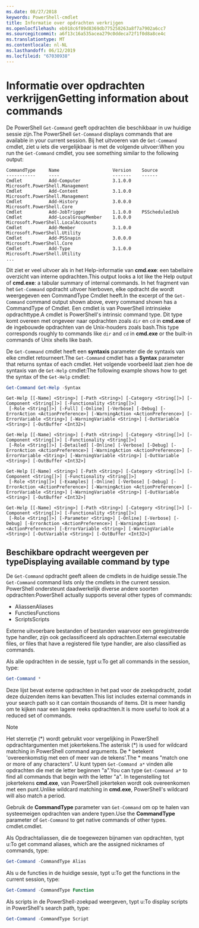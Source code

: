 ```yaml
---
ms.date: 08/27/2018
keywords: PowerShell-cmdlet
title: Informatie over opdrachten verkrijgen
ms.openlocfilehash: eb918c6f89d8369db775258263a8f7a7902a6cc7
ms.sourcegitcommit: a6f13c16a535acea279c0ddeca72f1f0d8a8ce4c
ms.translationtype: MT
ms.contentlocale: nl-NL
ms.lasthandoff: 06/12/2019
ms.locfileid: "67030938"
---
```

# <a name="getting-information-about-commands"></a><span data-ttu-id="f9621-103">Informatie over opdrachten verkrijgen</span><span class="sxs-lookup"><span data-stu-id="f9621-103">Getting information about commands</span></span>

<span data-ttu-id="f9621-104">De PowerShell `Get-Command` geeft opdrachten die beschikbaar in uw huidige sessie zijn.</span><span class="sxs-lookup"><span data-stu-id="f9621-104">The PowerShell `Get-Command` displays commands that are available in your current session.</span></span>
<span data-ttu-id="f9621-105">Bij het uitvoeren van de `Get-Command` cmdlet, ziet u iets die vergelijkbaar is met de volgende uitvoer:</span><span class="sxs-lookup"><span data-stu-id="f9621-105">When you run the `Get-Command` cmdlet, you see something similar to the following output:</span></span>

```output
CommandType     Name                    Version    Source
-----------     ----                    -------    ------
Cmdlet          Add-Computer            3.1.0.0    Microsoft.PowerShell.Management
Cmdlet          Add-Content             3.1.0.0    Microsoft.PowerShell.Management
Cmdlet          Add-History             3.0.0.0    Microsoft.PowerShell.Core
Cmdlet          Add-JobTrigger          1.1.0.0    PSScheduledJob
Cmdlet          Add-LocalGroupMember    1.0.0.0    Microsoft.PowerShell.LocalAccounts
Cmdlet          Add-Member              3.1.0.0    Microsoft.PowerShell.Utility
Cmdlet          Add-PSSnapin            3.0.0.0    Microsoft.PowerShell.Core
Cmdlet          Add-Type                3.1.0.0    Microsoft.PowerShell.Utility
...
```

<span data-ttu-id="f9621-106">Dit ziet er veel uitvoer als in het Help-informatie van **cmd.exe**: een tabellaire overzicht van interne opdrachten.</span><span class="sxs-lookup"><span data-stu-id="f9621-106">This output looks a lot like the Help output of **cmd.exe**: a tabular summary of internal commands.</span></span> <span data-ttu-id="f9621-107">In het fragment van het `Get-Command` opdracht uitvoer hierboven, elke opdracht die wordt weergegeven een CommandType Cmdlet heeft.</span><span class="sxs-lookup"><span data-stu-id="f9621-107">In the excerpt of the `Get-Command` command output shown above, every command shown has a CommandType of Cmdlet.</span></span> <span data-ttu-id="f9621-108">Een cmdlet is van PowerShell intrinsieke opdrachttype.</span><span class="sxs-lookup"><span data-stu-id="f9621-108">A cmdlet is PowerShell's intrinsic command type.</span></span> <span data-ttu-id="f9621-109">Dit type komt overeen met ongeveer naar opdrachten zoals `dir` en `cd` in **cmd.exe** of de ingebouwde opdrachten van de Unix-houders zoals bash.</span><span class="sxs-lookup"><span data-stu-id="f9621-109">This type corresponds roughly to commands like `dir` and `cd` in **cmd.exe** or the built-in commands of Unix shells like bash.</span></span>

<span data-ttu-id="f9621-110">De `Get-Command` cmdlet heeft een **syntaxis** parameter die de syntaxis van elke cmdlet retourneert.</span><span class="sxs-lookup"><span data-stu-id="f9621-110">The `Get-Command` cmdlet has a **Syntax** parameter that returns syntax of each cmdlet.</span></span> <span data-ttu-id="f9621-111">Het volgende voorbeeld laat zien hoe de syntaxis van de `Get-Help` cmdlet:</span><span class="sxs-lookup"><span data-stu-id="f9621-111">The following example shows how to get the syntax of the `Get-Help` cmdlet:</span></span>

```powershell
Get-Command Get-Help -Syntax
```

```output
Get-Help [[-Name] <String>] [-Path <String>] [-Category <String[]>] [-Component <String[]>] [-Functionality <String[]>]
 [-Role <String[]>] [-Full] [-Online] [-Verbose] [-Debug] [-ErrorAction <ActionPreference>] [-WarningAction <ActionPreference>] [-ErrorVariable <String>] [-WarningVariable <String>] [-OutVariable <String>] [-OutBuffer <Int32>]

Get-Help [[-Name] <String>] [-Path <String>] [-Category <String[]>] [-Component <String[]>] [-Functionality <String[]>]
 [-Role <String[]>] [-Detailed] [-Online] [-Verbose] [-Debug] [-ErrorAction <ActionPreference>] [-WarningAction <ActionPreference>] [-ErrorVariable <String>] [-WarningVariable <String>] [-OutVariable <String>] [-OutBuffer <Int32>]

Get-Help [[-Name] <String>] [-Path <String>] [-Category <String[]>] [-Component <String[]>] [-Functionality <String[]>]
 [-Role <String[]>] [-Examples] [-Online] [-Verbose] [-Debug] [-ErrorAction <ActionPreference>] [-WarningAction <ActionPreference>] [-ErrorVariable <String>] [-WarningVariable <String>] [-OutVariable <String>] [-OutBuffer <Int32>]

Get-Help [[-Name] <String>] [-Path <String>] [-Category <String[]>] [-Component <String[]>] [-Functionality <String[]>]
 [-Role <String[]>] [-Parameter <String>] [-Online] [-Verbose] [-Debug] [-ErrorAction <ActionPreference>] [-WarningAction <ActionPreference>] [-ErrorVariable <String>] [-WarningVariable <String>] [-OutVariable <String>] [-OutBuffer <Int32>]
```

## <a name="displaying-available-command-by-type"></a><span data-ttu-id="f9621-112">Beschikbare opdracht weergeven per type</span><span class="sxs-lookup"><span data-stu-id="f9621-112">Displaying available command by type</span></span>

<span data-ttu-id="f9621-113">De `Get-Command` opdracht geeft alleen de cmdlets in de huidige sessie.</span><span class="sxs-lookup"><span data-stu-id="f9621-113">The `Get-Command` command lists only the cmdlets in the current session.</span></span> <span data-ttu-id="f9621-114">PowerShell ondersteunt daadwerkelijk diverse andere soorten opdrachten:</span><span class="sxs-lookup"><span data-stu-id="f9621-114">PowerShell actually supports several other types of commands:</span></span>

- <span data-ttu-id="f9621-115">Aliassen</span><span class="sxs-lookup"><span data-stu-id="f9621-115">Aliases</span></span>
- <span data-ttu-id="f9621-116">Functies</span><span class="sxs-lookup"><span data-stu-id="f9621-116">Functions</span></span>
- <span data-ttu-id="f9621-117">Scripts</span><span class="sxs-lookup"><span data-stu-id="f9621-117">Scripts</span></span>

<span data-ttu-id="f9621-118">Externe uitvoerbare bestanden of bestanden waarvoor een geregistreerde type handler, zijn ook geclassificeerd als opdrachten.</span><span class="sxs-lookup"><span data-stu-id="f9621-118">External executable files, or files that have a registered file type handler, are also classified as commands.</span></span>

<span data-ttu-id="f9621-119">Als alle opdrachten in de sessie, typt u:</span><span class="sxs-lookup"><span data-stu-id="f9621-119">To get all commands in the session, type:</span></span>

```powershell
Get-Command *
```

<span data-ttu-id="f9621-120">Deze lijst bevat externe opdrachten in het pad voor de zoekopdracht, zodat deze duizenden items kan bevatten.</span><span class="sxs-lookup"><span data-stu-id="f9621-120">This list includes external commands in your search path so it can contain thousands of items.</span></span>
<span data-ttu-id="f9621-121">Dit is meer handig om te kijken naar een lagere reeks opdrachten.</span><span class="sxs-lookup"><span data-stu-id="f9621-121">It is more useful to look at a reduced set of commands.</span></span>

> [!NOTE]
> <span data-ttu-id="f9621-122">Het sterretje (\*) wordt gebruikt voor vergelijking in PowerShell opdrachtargumenten met jokertekens.</span><span class="sxs-lookup"><span data-stu-id="f9621-122">The asterisk (\*) is used for wildcard matching in PowerShell command arguments.</span></span> <span data-ttu-id="f9621-123">De \* betekent 'overeenkomstig met een of meer van de tekens'.</span><span class="sxs-lookup"><span data-stu-id="f9621-123">The \* means "match one or more of any characters".</span></span> <span data-ttu-id="f9621-124">U kunt typen `Get-Command a*` vinden alle opdrachten die met de letter beginnen "a".</span><span class="sxs-lookup"><span data-stu-id="f9621-124">You can type `Get-Command a*` to find all commands that begin with the letter "a".</span></span> <span data-ttu-id="f9621-125">In tegenstelling tot jokertekens **cmd.exe**, van PowerShell jokerteken wordt ook overeenkomen met een punt.</span><span class="sxs-lookup"><span data-stu-id="f9621-125">Unlike wildcard matching in **cmd.exe**, PowerShell's wildcard will also match a period.</span></span>

<span data-ttu-id="f9621-126">Gebruik de **CommandType** parameter van `Get-Command` om op te halen van systeemeigen opdrachten van andere typen.</span><span class="sxs-lookup"><span data-stu-id="f9621-126">Use the **CommandType** parameter of `Get-Command` to get native commands of other types.</span></span>
<span data-ttu-id="f9621-127">cmdlet.</span><span class="sxs-lookup"><span data-stu-id="f9621-127">cmdlet.</span></span>

<span data-ttu-id="f9621-128">Als Opdrachtaliassen, die de toegewezen bijnamen van opdrachten, typt u:</span><span class="sxs-lookup"><span data-stu-id="f9621-128">To get command aliases, which are the assigned nicknames of commands, type:</span></span>

```powershell
Get-Command -CommandType Alias
```

<span data-ttu-id="f9621-129">Als u de functies in de huidige sessie, typt u:</span><span class="sxs-lookup"><span data-stu-id="f9621-129">To get the functions in the current session, type:</span></span>

```powershell
Get-Command -CommandType Function
```

<span data-ttu-id="f9621-130">Als scripts in de PowerShell-zoekpad weergeven, typt u:</span><span class="sxs-lookup"><span data-stu-id="f9621-130">To display scripts in PowerShell's search path, type:</span></span>

```powershell
Get-Command -CommandType Script
```
